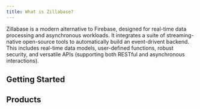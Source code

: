 ```yaml
---
title: What is Zillabase?
---
```


Zillabase is a modern alternative to Firebase, designed for real-time data processing and asynchronous workloads. It integrates a suite of streaming-native open-source tools to automatically build an event-drivent backend. This includes real-time data models, user-defined functions, robust security, and versatile APIs (supporting both RESTful and asynchronous interactions).

## Getting Started

<div class="cards">
  <VPCard
    title="Overview"
    logo="/assets/icons/overview.svg"
    link="/getting-started/overview"
  />

  <VPCard
    title="Quickstart"
    logo="/assets/icons/quickstart.svg"
    link="/getting-started/quickstart"
  />
</div>

## Products

<div class="cards">
  <VPCard
    title="Zilla"
    logo="/assets/icons/asyncapi.svg"
    link="/products/zilla/generated-asyncapi-specs"
  />

  <VPCard
    title="Table"
    logo="/assets/icons/configuration.svg"
    link="/products/table/defining-table"
  />

  <VPCard
    title="View"
    logo="/assets/icons/migration.svg"
    link="/products/view/defining-view"
  />

  <VPCard
    title="Stream"
    logo="/assets/icons/migration.svg"
    link="/products/stream/defining-stream"
  />

  <VPCard
    title="Function"
    logo="/assets/icons/custom function.svg"
    link="/products/function/user-defined-function"
  />

  <VPCard
    title="Authentication"
    logo="/assets/icons/authentication.svg"
    link="/products/authentication/concepts"
  />

  <!-- <VPCard
    title="Storage"
    logo="/assets/icons/authentication.svg"
    link="/products/storage/concepts"
  /> -->

</div>

<!-- ## Sample Application

<div class="cards">
  <VPCard
    title="StreamPay"
    logo="/assets/icons/streampay.svg"
    link="/sample-app/streampay"
  />

  <VPCard
    title="PetStore"
    logo="/assets/icons/petstore.svg"
    link="/sample-app/petstore"
  />
</div>

## Support

<div class="cards">
  <VPCard
    title="Troubleshooting"
    logo="/assets/icons/troubleshoot.svg"
    link="/support/troubleshooting"
  />

  <VPCard
    title="FAQs"
    logo="/assets/icons/faqs.svg"
    link="/support/faqs"
  />

  <VPCard
    title="Community Support"
    logo="/assets/icons/support.svg"
    link="/support/community-support"
  />
</div> -->